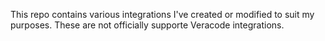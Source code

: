 This repo contains various integrations I've created or modified to suit my purposes.
These are not officially supporte Veracode integrations.
